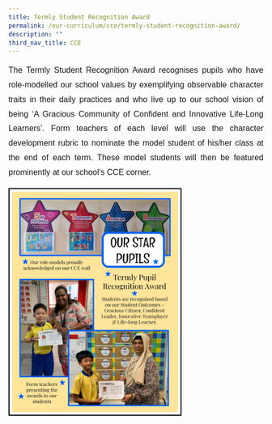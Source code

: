 ```yaml
---
title: Termly Student Recognition Award
permalink: /our-curriculum/cce/termly-student-recognition-award/
description: ""
third_nav_title: CCE
---
```

<p style="font-family:Arial; font-size:16px; text-align:justify; line-height:1.8">The Termly Student Recognition Award recognises pupils who have role-modelled our school values by exemplifying observable character traits in their daily practices and who live up to our school vision of being ‘A Gracious Community of Confident and Innovative Life-Long Learners’. Form teachers of each level will use the character development rubric to nominate the model student of his/her class at the end of each term. These model students will then be featured prominently at our school’s CCE corner.</p>

<img src="/images/CCE/Termly%20Pupil%20Recognition.jpeg" style="width:65%; border:2px solid black; padding:5px">